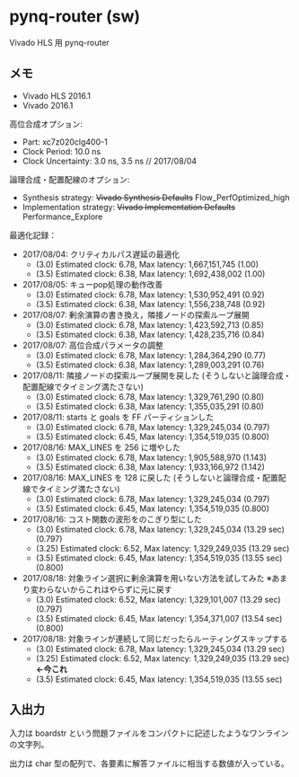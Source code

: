 # pynq-router (sw)

Vivado HLS 用 pynq-router


## メモ

* Vivado HLS 2016.1
* Vivado 2016.1

高位合成オプション:
* Part: xc7z020clg400-1
* Clock Period: 10.0 ns
* Clock Uncertainty: 3.0 ns, 3.5 ns // 2017/08/04

論理合成・配置配線のオプション:
* Synthesis strategy: ~~Vivado Synthesis Defaults~~ Flow_PerfOptimized_high
* Implementation strategy: ~~Vivado Implementation Defaults~~ Performance_Explore

最適化記録：
* 2017/08/04: クリティカルパス遅延の最適化
  * (3.0) Estimated clock: 6.78, Max latency: 1,667,151,745 (1.00)
  * (3.5) Estimated clock: 6.38, Max latency: 1,692,438,002 (1.00)
* 2017/08/05: キューpop処理の動作改善
  * (3.0) Estimated clock: 6.78, Max latency: 1,530,952,491 (0.92)
  * (3.5) Estimated clock: 6.38, Max latency: 1,556,238,748 (0.92)
* 2017/08/07: 剰余演算の書き換え，隣接ノードの探索ループ展開
  * (3.0) Estimated clock: 6.78, Max latency: 1,423,592,713 (0.85)
  * (3.5) Estimated clock: 6.38, Max latency: 1,428,235,716 (0.84)
* 2017/08/07: 高位合成パラメータの調整 
  * (3.0) Estimated clock: 6.78, Max latency: 1,284,364,290 (0.77)
  * (3.5) Estimated clock: 6.38, Max latency: 1,289,003,291 (0.76)
* 2017/08/11: 隣接ノードの探索ループ展開を戻した (そうしないと論理合成・配置配線でタイミング満たさない)
  * (3.0) Estimated clock: 6.78, Max latency: 1,329,761,290 (0.80)
  * (3.5) Estimated clock: 6.38, Max latency: 1,355,035,291 (0.80)
* 2017/08/11: starts と goals を FF パーティションした
  * (3.0) Estimated clock: 6.78, Max latency: 1,329,245,034 (0.797)
  * (3.5) Estimated clock: 6.45, Max latency: 1,354,519,035 (0.800)
* 2017/08/16: MAX_LINES を 256 に増やした
  * (3.0) Estimated clock: 6.78, Max latency: 1,905,588,970 (1.143)
  * (3.5) Estimated clock: 6.38, Max latency: 1,933,166,972 (1.142)
* 2017/08/16: MAX_LINES を 128 に戻した (そうしないと論理合成・配置配線でタイミング満たさない)
  * (3.0) Estimated clock: 6.78, Max latency: 1,329,245,034 (0.797)
  * (3.5) Estimated clock: 6.45, Max latency: 1,354,519,035 (0.800)
* 2017/08/16: コスト関数の波形をのこぎり型にした
  * (3.0) Estimated clock: 6.78, Max latency: 1,329,245,034 (13.29 sec) (0.797)
  * (3.25) Estimated clock: 6.52, Max latency: 1,329,249,035 (13.29 sec)
  * (3.5) Estimated clock: 6.45, Max latency: 1,354,519,035 (13.55 sec) (0.800)
* 2017/08/18: 対象ライン選択に剰余演算を用いない方法を試してみた ※あまり変わらないからこれはやらずに元に戻す
  * (3.0) Estimated clock: 6.52, Max latency: 1,329,101,007 (13.29 sec) (0.797)
  * (3.5) Estimated clock: 6.45, Max latency: 1,354,371,007 (13.54 sec) (0.800)
* 2017/08/18: 対象ラインが連続して同じだったらルーティングスキップする
  * (3.0) Estimated clock: 6.78, Max latency: 1,329,245,034 (13.29 sec)
  * (3.25) Estimated clock: 6.52, Max latency: 1,329,249,035 (13.29 sec)  **←今これ**
  * (3.5) Estimated clock: 6.45, Max latency: 1,354,519,035 (13.55 sec)


## 入出力

入力は boardstr という問題ファイルをコンパクトに記述したようなワンラインの文字列。

出力は char 型の配列で、各要素に解答ファイルに相当する数値が入っている。
